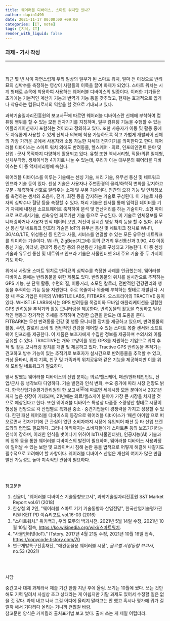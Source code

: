 ```yaml
---
title: 웨어러블 디바이스, 스마트 워치만 있나?
author: dapin1490
date: 2021-11-17 00:00:00 +09:00
categories: [IT, note]
tags: [지식, IT]
render_with_liquid: false
---
```


### 과제 - 기사 작성   
   
-----   
  
<br>
  
최근 몇 년 사이 자연스럽게 우리 일상의 일부가 된 스마트 워치, 얼마 전 이것으로 반려묘의 심박수를 측정하는 영상이 사람들의 이목을 끌어 화제가 되었다. 스마트 워치는 시계 형태로 손목에 착용하여 사용하는 웨어러블 디바이스의 일종이다. 이러한 기기들은 초기에는 기본적인 계산기 기능과 번역기 기능 등을 갖추었고, 현재는 효과적으로 입거나 착용하는 컴퓨터로서의 역할을 할 것으로 기대되고 있다.   
   
과학기술일자리진흥원의 보고서<sup><a href="#cite_note-1" title="신윤미, &quot;웨어러블 디바이스 기술동향보고서&quot;, 과학기술일자리진흥원 S&T Market Report vol.61 (2018)">[1]</a></sup>에 따르면 웨어러블 디바이스란 신체에 부착하여 컴퓨팅 행위를 할 수 있는 모든 전자기기를 지칭하며, 일부 컴퓨팅 기능을 수행할 수 있는 어플리케이션까지 포함하는 것이라고 정의하고 있다. 또한 사용자가 이동 및 활동 중에도 자유롭게 사용할 수 있게 신체나 의복에 착용 가능하도록 작고 가볍게 개발되어 신체의 가장 가까운 곳에서 사용자와 소통 가능한 차세대 전자기기를 의미한다고 한다. 웨어러블 디바이스는 스마트 워치 외에도 반려동물, 헬스케어 ∙ 의료, 인포테인먼트 분야 및 산업 ∙ 군사 목적까지 다양하게 활용되고 있다. 유형 또한 액세서리형, 직물/의류 일체형, 신체부착형, 생체이식형 4가지로 나눌 수 있는데, 우리가 아는 대부분의 웨어러블 디바이스는 이 중 액세서리형에 속한다.   
   
웨어러블 디바이스를 이루는 기술에는 센싱 기술, 처리 기술, 유무선 통신 및 네트워크 인프라 기술 등이 있다. 센싱 기술은 사용자나 주변환경의 물리/화학적 변화를 감지하고 구분 ∙ 계측하여 신호로 알려주는 소재 및 부품 기술이다. 인간의 오감 기능 및 인체정보를 측정하는 센서와 초음파, 전기, 회전 등을 감지하는 기술로 구성된다. 이 기술로 사용자의 심박수나 혈당 등을 측정할 수 있다. 처리 기술은 센서를 통해 입력된 데이터를 기기 자체에 내장된 소프트웨어로 축적하여 분석 및 연산처리를 하는 기술이다. 소형 마이크로 프로세서기술, 신축유연 회로기판 기술 등으로 구성된다. 이 기술로 인체정보를 모니터링하거나 사용자 인식 데이터 보안, 저전력 실시간 영상 처리 등을 할 수 있다. 유무선 통신 및 네트워크 인프라 기술은 IoT의 유무선 통신 및 네트워크 장치로 Wi-Fi, 3G/4G/LTE, 위성통신 등 인간과 사물, 서비스를 연결할 수 있는 모든 유무선 네트워크를 의미하는 기술이다. Wi-Fi, ZigBee(지그비) 등의 근거리 무선통신과 3.9G, 4G 이동통신 기술, 이더넷, 광대역 통신망 등의 유선통신 기술로 구성되고 기능한다. 이 중 센싱 기술과 유무선 통신 및 네트워크 인프라 기술은 사물인터넷 3대 주요 기술 중 두 가지이기도 하다.   
   
위에서 사람용 스마트 워치로 반려묘의 심박수를 측정한 사례를 언급했는데, 웨어러블 디바이스 중에는 반려동물을 위한 제품도 있다. 반려동물의 위치를 실시간으로 추적하는 GPS 기능, 분 단위 활동, 수면의 질, 이동거리, 소모된 칼로리, 전반적인 건강관리와 행동을 추적하는 기능 등을 지원한다. 주로 목줄이나 목줄에 부착하는 형태로 개발된다. 시장 내 주요 기업은 미국의 WHISTLE LABS, FITBARK, 오스트리아의 TRACTIVE 등이 있다. WHISTLE LABS에서는 GPS 반려동물 목걸이와 모바일 애플리케이션을 결합한 GPS 반려동물 추적기와 활동 모니터링을 제공한다. 반려동물의 활동을 측정하고 일상적인 행동과 장기적인 추세를 추적하며 건강한 습관을 만드는 데 도움을 준다. FITBARK는 무선 반려동물 건강 및 행동 모니터링 장치를 제공하고 있으며, 반려동물의 활동, 수면, 칼로리 소비 및 전반적인 건강을 제어할 수 있는 스마트 목줄 센서와 소프트웨어 인프라를 제공한다. 이 제품은 보호자에게 수집한 정보를 제공하며 수의사와 이를 공유할 수 있다. TRACTIVE는 개와 고양이를 위한 GPS를 지원하는 기업으로 위치 추적 및 활동 모니터링 장치를 개발 및 제공하고 있다. Tractive GPS 반려동물 추적기는 견고하고 방수 기능이 있는 추적기로 보호자가 실시간으로 반려동물을 추적할 수 있고, 가상 울타리, 위치 기록, 친구 및 가족과의 위치공유와 같은 기능을 제공하지만 이를 위해 모바일 네트워크가 필요하다.   
   
앞서 말했듯 웨어러블 디바이스의 산업 분야는 의료/헬스케어, 패션/엔터테인먼트, 산업/군사 등 생각보다 다양하다. 기술 발전과 인식 변화, 수요 증가에 따라 시장 전망도 밝다. 한국산업기술평가관리원의 한 보고서<sup><a href="#cite_note-2" title="한상철 외 2인, &quot;웨어러블 스마트 기기 기술동향과 산업전망&quot;, 한국산업기술평가관리원 KEIT PD 이슈리포트 vol.16-03 (2016)">[2]</a></sup>에 따르면 세계시장 모든 분야에서 2021년까지 높은 성장이 기대되며, 21년에는 의료/헬스케어 분야가 가장 큰 시장을 차지할 것으로 예상된다고 한다. 또한 웨어러블 디바이스 특성상 다품종 소량생산 형태로 시장이 형성될 전망으로 각 산업별로 특화된 중소 ∙ 중견기업들이 경쟁력을 가지고 성장할 수 있다. 한편 패션 웨어러블 디바이스의 등장으로 웨어러블 디바이스가 ‘패션 아이템’으로 떠오르면서 전자기기에 큰 관심이 없던 소비자까지 시장에 유입되어 패션 등 타 산업 브랜드와의 협업도 필요하다. 그러나 아직까지는 소비자들에게 스마트폰 등의 보조기기라는 인식이 강하며, 이러한 인식을 벗어나기 위하여 IoT(사물인터넷), 인공지능(AI) 기술과의 접목 등을 통한 웨어러블 디바이스의 발전이 필요하며, 웨어러블 디바이스 사용과정에 일어날 수 있는 보안 및 프라이버시 침해 논란 등을 법적으로 어떻게 해결해 나갈지도 필수적으로 고려해야 할 사항이다. 웨어러블 디바이스 산업은 개선의 여지가 많은 만큼 발전 가능성도 높아 지속적인 관심이 필요하다.   
   
<br><br>   
   
참고문헌   

<ol>
    <li id="cite_note-1">신윤미, "웨어러블 디바이스 기술동향보고서", 과학기술일자리진흥원 S&T Market Report vol.61 (2018)</li>
    <li id="cite_note-2">한상철 외 2인, "웨어러블 스마트 기기 기술동향과 산업전망", 한국산업기술평가관리원 KEIT PD 이슈리포트 vol.16-03 (2016)</li>
    <li id="cite_note-3">"스마트워치." 위키백과, 우리 모두의 백과사전. 2021년 5월 14일 수정, 2021년 10월 10일 접속, <a href="https://ko.wikipedia.org/wiki/%EC%8A%A4%EB%A7%88%ED%8A%B8%EC%9B%8C%EC%B9%98" target="_blank">https://ko.wikipedia.org/wiki/스마트워치</a>.</li>
    <li id="cite_note-4">"사물인터넷(IoT)." ITstory. 2017년 4월 21일 수정, 2021년 10월 16일 접속, <a href="https://copycode.tistory.com/70" target="_blank">https://copycode.tistory.com/70</a></li>
    <li id="cite_note-5">연구개발특구진흥재단, "애완동물용 웨어러블 시장", <em>글로벌 시장동향 보고서</em>, no.53 (2021)</li>
</ol>
   
<br><br>   
   
사담   
   
중간고사 대체 과제라서 제출 기간 한참 지난 후에 올림. 쓰기는 10월에 썼다. 쓰는 것만 해도 기력 달려서 사실상 초고 상태라는 게 아쉽지만 기말 과제도 있어서 수정할 일은 없을 것 같다. 과제 내고 나서 그걸 어디에 올리지 말라고는 안 했고 혹시나 평가에 뭐가 걸릴까 해서 기다리다 올리는 거니까 괜찮길 바람.   
참고문헌 양식은 카피킬러 출처표기법 보고 썼다. 출처 쓰는 게 제일 어렵더라.   